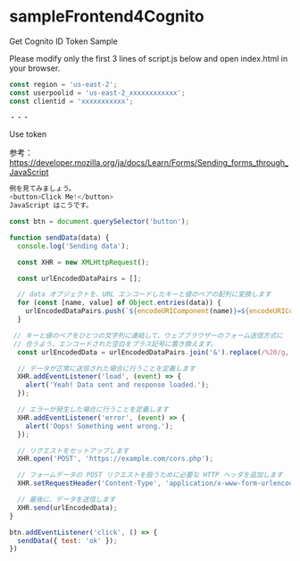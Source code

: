 # sampleFrontend4Cognito
Get Cognito ID Token Sample

Please modify only the first 3 lines of script.js below and open index.html in your browser.

```js
const region = 'us-east-2';
const userpoolid = 'us-east-2_xxxxxxxxxxxx';
const clientid = 'xxxxxxxxxxx';

・・・
```

Use token

参考：https://developer.mozilla.org/ja/docs/Learn/Forms/Sending_forms_through_JavaScript

```Javascript
例を見てみましょう。
<button>Click Me!</button>
JavaScript はこうです。
```

```Javascript
const btn = document.querySelector('button');

function sendData(data) {
  console.log('Sending data');

  const XHR = new XMLHttpRequest();

  const urlEncodedDataPairs = [];

  // data オブジェクトを、URL エンコードしたキーと値のペアの配列に変換します
  for (const [name, value] of Object.entries(data)) {
    urlEncodedDataPairs.push(`${encodeURIComponent(name)}=${encodeURIComponent(value)}`);
  }

 // キーと値のペアをひとつの文字列に連結して、ウェブブラウザーのフォーム送信方式に
 // 合うよう、エンコードされた空白をプラス記号に置き換えます。
  const urlEncodedData = urlEncodedDataPairs.join('&').replace(/%20/g, '+');

  // データが正常に送信された場合に行うことを定義します
  XHR.addEventListener('load', (event) => {
    alert('Yeah! Data sent and response loaded.');
  });

  // エラーが発生した場合に行うことを定義します
  XHR.addEventListener('error', (event) => {
    alert('Oops! Something went wrong.');
  });

  // リクエストをセットアップします
  XHR.open('POST', 'https://example.com/cors.php');

  // フォームデータの POST リクエストを扱うために必要な HTTP ヘッダを追加します
  XHR.setRequestHeader('Content-Type', 'application/x-www-form-urlencoded');

  // 最後に、データを送信します
  XHR.send(urlEncodedData);
}

btn.addEventListener('click', () => {
  sendData({ test: 'ok' });
})
```
